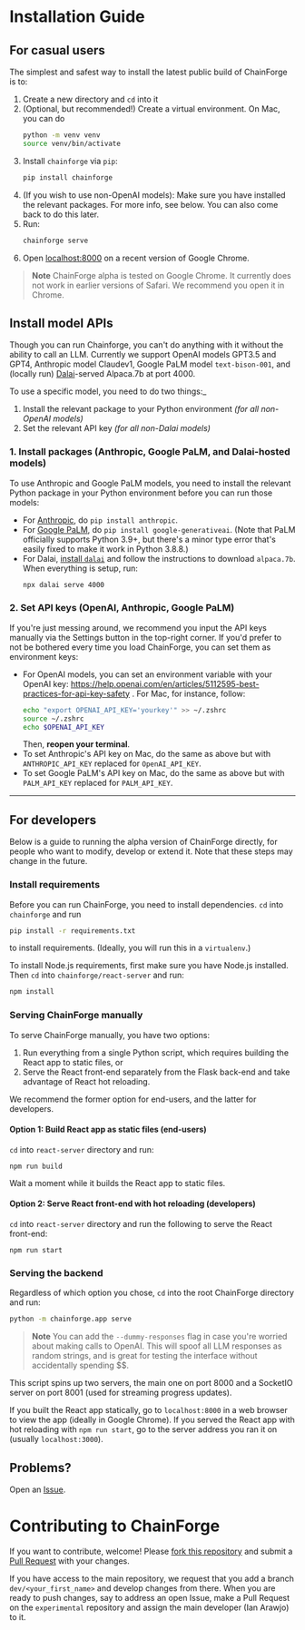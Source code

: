 # Installation Guide

## For casual users 

The simplest and safest way to install the latest public build of ChainForge is to:
 1. Create a new directory and `cd` into it
 2. (Optional, but recommended!) Create a virtual environment. On Mac, you can do 
    ```bash
    python -m venv venv
    source venv/bin/activate
    ```
 3. Install `chainforge` via `pip`:
    ```bash
    pip install chainforge
    ```
 4. (If you wish to use non-OpenAI models): Make sure you have installed the relevant packages. For more info, see below. You can also come back to do this later.
 4. Run:
    ```bash
    chainforge serve
    ```
 5. Open [localhost:8000](http://localhost:8000/) on a recent version of Google Chrome.

> **Note**
> ChainForge alpha is tested on Google Chrome. It currently does not work in earlier versions of Safari. We recommend you open it in Chrome.

## Install model APIs

Though you can run Chainforge, you can't do anything with it without the ability to call an LLM. 
Currently we support OpenAI models GPT3.5 and GPT4, Anthropic model Claudev1, Google PaLM model `text-bison-001`, and (locally run) [Dalai](https://github.com/cocktailpeanut/dalai)-served Alpaca.7b at port 4000.

To use a specific model, you need to do two things:_
 1. Install the relevant package to your Python environment _(for all non-OpenAI models)_
 2. Set the relevant API key _(for all non-Dalai models)_

### 1. Install packages (Anthropic, Google PaLM, and Dalai-hosted models)

To use Anthropic and Google PaLM models, you need to install the relevant Python package in your Python environment before you can run those models:
 - For [Anthropic](https://github.com/anthropics/anthropic-sdk-python), do `pip install anthropic`.
 - For [Google PaLM](https://github.com/google/generative-ai-python), do `pip install google-generativeai`. (Note that PaLM officially supports Python 3.9+, but there's a minor type error that's easily fixed to make it work in Python 3.8.8.)
 - For Dalai, [install `dalai`](https://github.com/cocktailpeanut/dalai) and follow the instructions to download `alpaca.7b`. When everything is setup, run:
   ```bash
   npx dalai serve 4000
   ```

### 2. Set API keys (OpenAI, Anthropic, Google PaLM)

If you're just messing around, we recommend you input the API keys manually via the Settings button in the top-right corner. If you'd prefer to not be bothered every time you load ChainForge, you can set them as environment keys: 
 - For OpenAI models, you can set an environment variable with your OpenAI key:
   https://help.openai.com/en/articles/5112595-best-practices-for-api-key-safety . For Mac, for instance, follow:
   ```bash
   echo "export OPENAI_API_KEY='yourkey'" >> ~/.zshrc
   source ~/.zshrc
   echo $OPENAI_API_KEY
   ```
   Then, **reopen your terminal**.
 - To set Anthropic's API key on Mac, do the same as above but with `ANTHROPIC_API_KEY` replaced for `OpenAI_API_KEY`.
 - To set Google PaLM's API key on Mac, do the same as above but with `PALM_API_KEY` replaced for `PALM_API_KEY`.

---------------------------------
## For developers

Below is a guide to running the alpha version of ChainForge directly, for people who want to modify, develop or extend it. 
Note that these steps may change in the future.

### Install requirements
Before you can run ChainForge, you need to install dependencies. `cd` into `chainforge` and run

```bash
pip install -r requirements.txt
```

to install requirements. (Ideally, you will run this in a `virtualenv`.)

To install Node.js requirements, first make sure you have Node.js installed. Then `cd` into `chainforge/react-server` and run:

```bash
npm install
```

### Serving ChainForge manually

To serve ChainForge manually, you have two options:
 1. Run everything from a single Python script, which requires building the React app to static files, or 
 2. Serve the React front-end separately from the Flask back-end and take advantage of React hot reloading. 

We recommend the former option for end-users, and the latter for developers.

#### Option 1: Build React app as static files (end-users)

`cd` into `react-server` directory and run:

```
npm run build
```

Wait a moment while it builds the React app to static files.

#### Option 2: Serve React front-end with hot reloading (developers)

`cd` into `react-server` directory and run the following to serve the React front-end:

```
npm run start
```

### Serving the backend

Regardless of which option you chose, `cd` into the root ChainForge directory and run:

```bash
python -m chainforge.app serve
```

> **Note**
> You can add the `--dummy-responses` flag in case you're worried about making calls to OpenAI. This will spoof all LLM responses as random strings, and is great for testing the interface without accidentally spending $$.

This script spins up two servers, the main one on port 8000 and a SocketIO server on port 8001 (used for streaming progress updates).

If you built the React app statically, go to `localhost:8000` in a web browser to view the app (ideally in Google Chrome). 
If you served the React app with hot reloading with `npm run start`, go to the server address you ran it on (usually `localhost:3000`).

## Problems?

Open an [Issue](https://github.com/ianarawjo/ChainForge/issues).

# Contributing to ChainForge

If you want to contribute, welcome! Please [fork this repository](https://docs.github.com/en/pull-requests/collaborating-with-pull-requests/proposing-changes-to-your-work-with-pull-requests/creating-a-pull-request-from-a-fork) and submit a [Pull Request](https://github.com/ianarawjo/ChainForge/pulls) with your changes.

If you have access to the main repository, we request that you add a branch `dev/<your_first_name>` and develop changes from there. When you are ready to push changes, say to address an open Issue, make a Pull Request on the `experimental` repository and assign the main developer (Ian Arawjo) to it.
